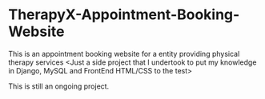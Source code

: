 # TherapyX-Appointment-Booking-Website
This is an appointment booking website for a entity providing physical therapy services
<Just a side project that I undertook to put my knowledge in Django, MySQL and FrontEnd HTML/CSS to the test>

This is still an ongoing project.
